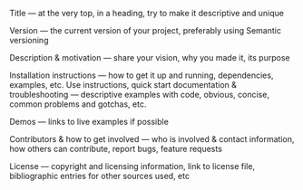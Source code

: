 Title — at the very top, in a heading, try to make it descriptive and unique

Version — the current version of your project, preferably using Semantic versioning

Description & motivation — share your vision, why you made it, its purpose

Installation instructions — how to get it up and running, dependencies, examples, etc.
Use instructions, quick start documentation & troubleshooting — descriptive examples with code, obvious, concise, common problems and gotchas, etc.

Demos — links to live examples if possible

Contributors & how to get involved — who is involved & contact information, how others can contribute, report bugs, feature requests

License — copyright and licensing information, link to license file, bibliographic entries for other sources used, etc